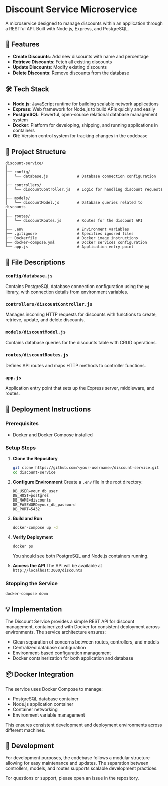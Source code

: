 # Discount Service Microservice

A microservice designed to manage discounts within an application through a RESTful API. Built with Node.js, Express, and PostgreSQL.

## 🚀 Features

- **Create Discounts**: Add new discounts with name and percentage
- **Retrieve Discounts**: Fetch all existing discounts
- **Update Discounts**: Modify existing discounts
- **Delete Discounts**: Remove discounts from the database

## 🛠 Tech Stack

- **Node.js**: JavaScript runtime for building scalable network applications
- **Express**: Web framework for Node.js to build APIs quickly and easily
- **PostgreSQL**: Powerful, open-source relational database management system
- **Docker**: Platform for developing, shipping, and running applications in containers
- **Git**: Version control system for tracking changes in the codebase

## 📁 Project Structure

```
discount-service/
│
├── config/
│   └── database.js             # Database connection configuration
│
├── controllers/
│   └── discountController.js   # Logic for handling discount requests
│
├── models/
│   └── discountModel.js        # Database queries related to discounts
│
├── routes/
│   └── discountRoutes.js       # Routes for the discount API
│
├── .env                        # Environment variables
├── .gitignore                  # Specifies ignored files
├── Dockerfile                  # Docker image instructions
├── docker-compose.yml          # Docker services configuration
└── app.js                      # Application entry point
```

## 📄 File Descriptions

### `config/database.js`
Contains PostgreSQL database connection configuration using the `pg` library, with connection details from environment variables.

### `controllers/discountController.js`
Manages incoming HTTP requests for discounts with functions to create, retrieve, update, and delete discounts.

### `models/discountModel.js`
Contains database queries for the discounts table with CRUD operations.

### `routes/discountRoutes.js`
Defines API routes and maps HTTP methods to controller functions.

### `app.js`
Application entry point that sets up the Express server, middleware, and routes.

## 🚀 Deployment Instructions

### Prerequisites
- Docker and Docker Compose installed

### Setup Steps

1. **Clone the Repository**
   ```bash
   git clone https://github.com/<your-username>/discount-service.git
   cd discount-service
   ```

2. **Configure Environment**
   Create a `.env` file in the root directory:
   ```env
   DB_USER=your_db_user
   DB_HOST=postgres
   DB_NAME=discounts
   DB_PASSWORD=your_db_password
   DB_PORT=5432
   ```

3. **Build and Run**
   ```bash
   docker-compose up -d
   ```

4. **Verify Deployment**
   ```bash
   docker ps
   ```
   You should see both PostgreSQL and Node.js containers running.

5. **Access the API**
   The API will be available at `http://localhost:3000/discounts`

### Stopping the Service
```bash
docker-compose down
```

## 💡 Implementation

The Discount Service provides a simple REST API for discount management, containerized with Docker for consistent deployment across environments. The service architecture ensures:

- Clean separation of concerns between routes, controllers, and models
- Centralized database configuration
- Environment-based configuration management
- Docker containerization for both application and database

## 📦 Docker Integration

The service uses Docker Compose to manage:
- PostgreSQL database container
- Node.js application container
- Container networking
- Environment variable management

This ensures consistent development and deployment environments across different machines.

## 🔧 Development

For development purposes, the codebase follows a modular structure allowing for easy maintenance and updates. The separation between controllers, models, and routes supports scalable development practices.

For questions or support, please open an issue in the repository.